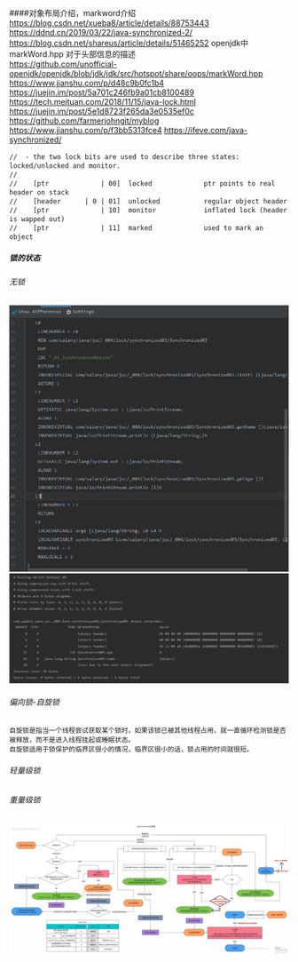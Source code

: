 ####对象布局介绍，markword介绍 
    https://blog.csdn.net/xueba8/article/details/88753443
    https://ddnd.cn/2019/03/22/java-synchronized-2/
    https://blog.csdn.net/shareus/article/details/51465252
    openjdk中 markWord.hpp 对于头部信息的描述  
    https://github.com/unofficial-openjdk/openjdk/blob/jdk/jdk/src/hotspot/share/oops/markWord.hpp
    https://www.jianshu.com/p/d48c9b0fc1b4
    https://juejin.im/post/5a701c246fb9a01cb8100489
    https://tech.meituan.com/2018/11/15/java-lock.html
    https://juejin.im/post/5e1d8723f265da3e0535ef0c
    https://github.com/farmerjohngit/myblog
    https://www.jianshu.com/p/f3bb5313fce4
    https://ifeve.com/java-synchronized/
    
    
    //  - the two lock bits are used to describe three states: locked/unlocked and monitor.
    //
    //    [ptr             | 00]  locked             ptr points to real header on stack
    //    [header      | 0 | 01]  unlocked           regular object header
    //    [ptr             | 10]  monitor            inflated lock (header is wapped out)
    //    [ptr             | 11]  marked             used to mark an object
##### 锁的状态

###### 无锁
![字节码](01-nolock-bytecode.jpg)   
![对象内存模型](01-nolock-jmm.jpg)  
###### 偏向锁-自旋锁
    自旋锁是指当一个线程尝试获取某个锁时，如果该锁已被其他线程占用，就一直循环检测锁是否被释放，而不是进入线程挂起或睡眠状态。
    自旋锁适用于锁保护的临界区很小的情况，临界区很小的话，锁占用的时间就很短。
###### 轻量级锁

###### 重量级锁


![锁升级的原理](20190323140321501.png)
